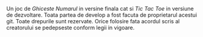Un joc de *Ghiceste Numarul* in versine finala cat si *Tic Tac Toe* in versiune de dezvoltare. Toata partea de develop a fost facuta de proprietarul acestui git.
Toate drepurile sunt rezervate. Orice folosire fata acordul scris al creatorului se pedepseste conform legii in vigoare.
